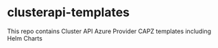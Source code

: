# clusterapi-templates
This repo contains Cluster API Azure Provider CAPZ templates including Helm Charts
